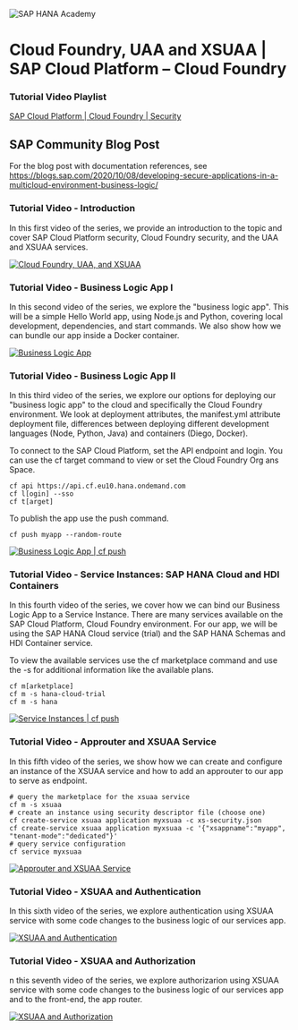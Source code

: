 ![SAP HANA Academy](https://yt3.ggpht.com/-BHsLGUIJDb0/AAAAAAAAAAI/AAAAAAAAAVo/6_d1oarRr8g/s100-mo-c-c0xffffffff-rj-k-no/photo.jpg)

# Cloud Foundry, UAA and XSUAA | SAP Cloud Platform – Cloud Foundry #

### Tutorial Video Playlist ### 
[SAP Cloud Platform | Cloud Foundry | Security](https://www.youtube.com/playlist?list=PLkzo92owKnVwAlv4joh1M5fhvaq8k0oaY)

## SAP Community Blog Post ##
For the blog post with documentation references, see https://blogs.sap.com/2020/10/08/developing-secure-applications-in-a-multicloud-environment-business-logic/

### Tutorial Video - Introduction ### 
In this first video of the series, we provide an introduction to the topic and cover SAP Cloud Platform security, Cloud Foundry security, and the UAA and XSUAA services. 

[![Cloud Foundry, UAA, and XSUAA](https://img.youtube.com/vi/DGi3Kf9imyE/0.jpg)](https://youtu.be/DGi3Kf9imyE "Cloud Foundry, UAA, and XSUAA")

### Tutorial Video - Business Logic App I ### 
In this second video of the series, we explore the "business logic app". This will be a simple Hello World app, using Node.js and Python, covering local development, dependencies, and start commands. We also show how we can bundle our app inside a Docker container. 

[![Business Logic App](https://img.youtube.com/vi/APbvu4MjB0M/0.jpg)](https://youtu.be/APbvu4MjB0M "Business Logic App")

### Tutorial Video - Business Logic App II ### 
In this third video of the series, we explore our options for deploying our "business logic app" to the cloud and specifically the Cloud Foundry environment. We look at deployment attributes, the manifest.yml attribute deployment file, differences between deploying different development languages (Node, Python, Java) and containers (Diego, Docker).  

To connect to the SAP Cloud Platform, set the API endpoint and login. You can use the cf target command to view or set the Cloud Foundry Org ans Space.
```
cf api https://api.cf.eu10.hana.ondemand.com
cf l[ogin] --sso
cf t[arget]
```
To publish the app use the push command. 
```
cf push myapp --random-route
```

[![Business Logic App | cf push](https://img.youtube.com/vi/DGi3Kf9imyE/0.jpg)](https://youtu.be/DGi3Kf9imyE "Business Logic App | cf push")

### Tutorial Video - Service Instances: SAP HANA Cloud and HDI Containers ### 
In this fourth video of the series, we cover how we can bind our Business Logic App to a Service Instance. There are many services available on the SAP Cloud Platform, Cloud Foundry environment. For our app, we will be using the SAP HANA Cloud service (trial) and the SAP HANA Schemas and HDI Container service.  

To view the available services use the cf marketplace command and use the -s <service name> for additional information like the available plans. 
```
cf m[arketplace]
cf m -s hana-cloud-trial
cf m -s hana
```
[![Service Instances | cf push](https://img.youtube.com/vi/kSCdTjMkwlU/0.jpg)](https://youtu.be/kSCdTjMkwlU "Service Instances | SAP HANA Cloud & HDI Containers")
  
### Tutorial Video - Approuter and XSUAA Service ### 
In this fifth video of the series, we show how we can create and configure an instance of the XSUAA service and how to add an approuter to our app to serve as endpoint.   

```
# query the marketplace for the xsuaa service
cf m -s xsuaa
# create an instance using security descriptor file (choose one)
cf create-service xsuaa application myxsuaa -c xs-security.json
cf create-service xsuaa application myxsuaa -c '{"xsappname":"myapp", "tenant-mode":"dedicated"}'
# query service configuration
cf service myxsuaa
```

[![Approuter and XSUAA Service](https://img.youtube.com/vi/mMwwJsHtdko/0.jpg)](https://youtu.be/mMwwJsHtdko "Approuter and XSUAA Service")


### Tutorial Video - XSUAA and Authentication ### 
In this sixth video of the series, we explore authentication using XSUAA service with some code changes to the business logic of our services app.

[![XSUAA and Authentication](https://img.youtube.com/vi/60HCsvszt2M/0.jpg)](https://youtu.be/60HCsvszt2M "XSUAA and Authentication")

### Tutorial Video - XSUAA and Authorization ### 
n this seventh video of the series, we explore authorizarion using XSUAA service with some code changes to the business logic of our services app and to the front-end, the app router. 

[![XSUAA and Authorization](https://img.youtube.com/vi/hfKkclnhVHQ/0.jpg)](https://youtu.be/hfKkclnhVHQ "XSUAA and Authorization")









